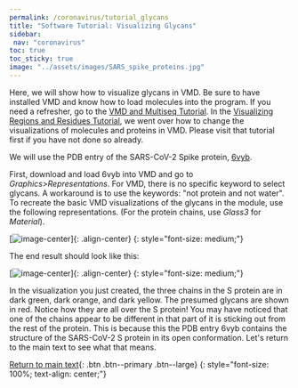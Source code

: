 ```yaml
---
permalink: /coronavirus/tutorial_glycans
title: "Software Tutorial: Visualizing Glycans"
sidebar:
 nav: "coronavirus"
toc: true
toc_sticky: true
image: "../assets/images/SARS_spike_proteins.jpg"
---
```


Here, we will show how to visualize glycans in VMD. Be sure to have installed VMD and know how to load molecules into the program. If you need a refresher, go to the <a href="tutorial_multiseq" target="_blank">VMD and Multiseq Tutorial</a>. In the <a href="tutorial_visualization" target="_blank">Visualizing Regions and Residues Tutorial</a>, we went over how to change the visualizations of molecules and proteins in VMD. Please visit that tutorial first if you have not done so already.

We will use the PDB entry of the SARS-CoV-2 Spike protein, <a href="https://www.rcsb.org/structure/6VYB" target="_blank">6vyb</a>.

First, download and load 6vyb into VMD and go to *Graphics>Representations*. For VMD, there is no specific keyword to select glycans. A workaround is to use the keywords: "not protein and not water". To recreate the basic VMD visualizations of the glycans in the module, use the following representations. (For the protein chains, use *Glass3* for *Material*).

[![image-center](../assets/images/GlycanImage1.png)]{: .align-center}
{: style="font-size: medium;"}

The end result should look like this:

[![image-center](../assets/images/GlycanImage2.png)]{: .align-center}
{: style="font-size: medium;"}

In the visualization you just created, the three chains in the S protein are in dark green, dark orange, and dark yellow. The presumed glycans are shown in red. Notice how they are all over the S protein! You may have noticed that one of the chains appear to be different in that part of it is sticking out from the rest of the protein. This is because this the PDB entry 6vyb contains the structure of the SARS-CoV-2 S protein in its open conformation. Let's return to the main text to see what that means.

[Return to main text](glycans){: .btn .btn--primary .btn--large}
{: style="font-size: 100%; text-align: center;"}
